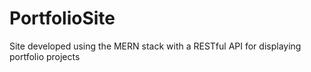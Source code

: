 # PortfolioSite
Site developed using the MERN stack with a RESTful API for displaying portfolio projects
